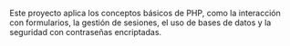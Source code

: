 Este proyecto aplica los conceptos básicos de PHP, como la interacción con formularios, la gestión de sesiones, el uso de bases de datos y la seguridad con contraseñas encriptadas. 
